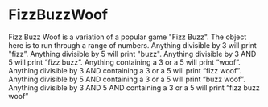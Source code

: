 # FizzBuzzWoof
Fizz Buzz Woof is a variation of a popular game "Fizz Buzz". The object here is to run through a range of numbers. 
Anything divisible by 3 will print "fizz”. 
Anything divisible by 5 will print "buzz". 
Anything divisible by 3 AND 5 will print “fizz buzz”. 
Anything containing a 3 or a 5 will print “woof”. 
Anything divisible by 3 AND containing a 3 or a 5 will print “fizz woof”.
Anything divisible by 5 AND containing a 3 or a 5 will print “buzz woof”.
Anything divisible by 3 AND 5  AND containing a 3 or a 5 will print “fizz buzz woof”

